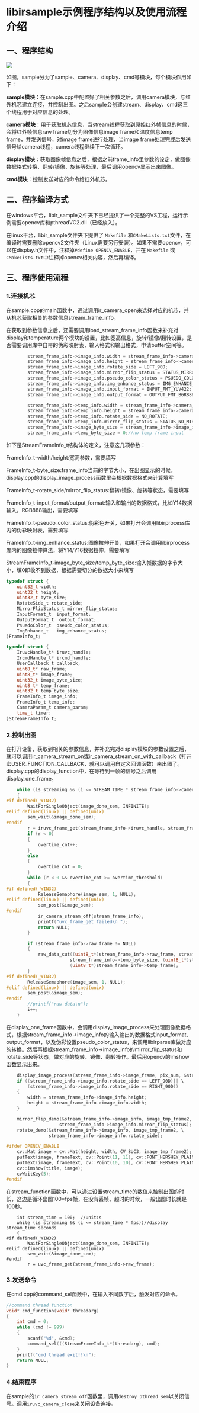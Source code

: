 # libirsample示例程序结构以及使用流程介绍



## 一、程序结构

![](./irsample_structure.png)

如图，sample分为了sample、camera、display、cmd等模块，每个模块作用如下：

**sample模块**：在sample.cpp中配置好了相关参数之后，调用camera模块，与红外机芯建立连接，并控制出图。之后sample会创建stream、display、cmd这三个线程用于对应信息的处理。

**camera模块**：用于获取机芯信息，当stream线程获取到原始红外帧信息的时候，会将红外帧信息raw frame切分为图像信息image frame和温度信息temp frame，并发送信号，对image frame进行处理，当image frame处理完成后发送信号给camera线程，camera线程继续下一次循环。

**display模块**：获取图像帧信息之后，根据之前frame_info里参数的设定，做图像数据格式转换、翻转/镜像、旋转等处理，最后调用opencv显示出来图像。

**cmd模块**：控制发送对应的命令给红外机芯。



## 二、程序编译方式

在windows平台，libir_sample文件夹下已经提供了一个完整的VS工程，运行示例需要opencv库和pthreadVC2.dll（已经放入）。

在linux平台，libir_sample文件夹下提供了 `Makefile` 和`CMakeLists.txt`文件，在编译时需要删除opencv2文件夹（Linux需要另行安装）。如果不需要opencv，可以在display.h文件中，注释掉`#define OPENCV_ENABLE`，并在 `Makefile` 或`CMakeLists.txt`中注释掉opencv相关内容，然后再编译。



## 三、程序使用流程

### 1.连接机芯

在sample.cpp的main函数中，通过调用ir_camera_open来选择对应的机芯，并从机芯获取相关的参数信息stream_frame_info。

在获取到参数信息之后，还需要调用load_stream_frame_info函数来补充对display和temperature两个模块的设置，比如宽高信息，旋转/镜像/翻转设置，是否需要调用库中自带的伪彩映射表，输入格式和输出格式，申请buffer空间等。

```c
        stream_frame_info->image_info.width = stream_frame_info->camera_param.width;
        stream_frame_info->image_info.height = stream_frame_info->camera_param.height / 2;
        stream_frame_info->image_info.rotate_side = LEFT_90D;
        stream_frame_info->image_info.mirror_flip_status = STATUS_MIRROR_FLIP;
        stream_frame_info->image_info.pseudo_color_status = PSUEDO_COLOR_ON;
		stream_frame_info->image_info.img_enhance_status = IMG_ENHANCE_OFF;
        stream_frame_info->image_info.input_format = INPUT_FMT_YUV422; 	//only Y14 or Y16 mode can use enhance and pseudo color
        stream_frame_info->image_info.output_format = OUTPUT_FMT_BGR888; //if display on opencv,please select BGR888

        stream_frame_info->temp_info.width = stream_frame_info->camera_param.width;
        stream_frame_info->temp_info.height = stream_frame_info->camera_param.height / 2;
        stream_frame_info->temp_info.rotate_side = NO_ROTATE;
        stream_frame_info->temp_info.mirror_flip_status = STATUS_NO_MIRROR_FLIP;
        stream_frame_info->image_byte_size = stream_frame_info->image_info.width * stream_frame_info->image_info.height * 2;
        stream_frame_info->temp_byte_size = 0;//no temp frame input
```



如下是StreamFrameInfo_t结构体的定义，注意这几项参数：

FrameInfo_t-width/height:宽高参数，需要填写

FrameInfo_t-byte_size:frame_info当前的字节大小，在出图显示的时候，display.cpp的display_image_process函数里会根据数据格式来计算填写

FrameInfo_t-rotate_side/mirror_flip_status:翻转/镜像、旋转等状态，需要填写

FrameInfo_t-input_format/output_format:输入和输出的数据格式，比如Y14数据输入，RGB888输出，需要填写

FrameInfo_t-pseudo_color_status:伪彩色开关，如果打开会调用libirprocess库内的伪彩映射表，需要填写

FrameInfo_t-img_enhance_status:图像拉伸开关，如果打开会调用libirprocess库内的图像拉伸算法，将Y14/Y16数据拉伸，需要填写

StreamFrameInfo_t-image_byte_size/temp_byte_size:输入帧数据的字节大小，填0即收不到数据，根据需要切分的数据大小来填写

```c
typedef struct {
    uint32_t width;
    uint32_t height;
    uint32_t byte_size;
    RotateSide_t rotate_side;
    MirrorFlipStatus_t mirror_flip_status;
    InputFormat_t  input_format;
    OutputFormat_t  output_format;
    PsuedoColor_t  pseudo_color_status;
    ImgEnhance_t   img_enhance_status;
}FrameInfo_t;

typedef struct {
    IruvcHandle_t* iruvc_handle;
    IrcmdHandle_t* ircmd_handle;
    UserCallback_t callback;
    uint8_t* raw_frame;
    uint8_t* image_frame;
    uint32_t image_byte_size;
    uint8_t* temp_frame;
    uint32_t temp_byte_size;
    FrameInfo_t image_info;
    FrameInfo_t temp_info;
    CameraParam_t camera_param;
    time_t timer;
}StreamFrameInfo_t;
```



### 2.控制出图

在打开设备，获取到相关的参数信息，并补充完对display模块的参数设置之后，就可以调用ir_camera_stream_on或ir_camera_stream_on_with_callback（打开宏USER_FUNCTION_CALLBACK，就可以调用自定义回调函数）来出图了。display.cpp的display_function中，在等待到一帧的信号之后调用display_one_frame。

```c
    while (is_streaming && (i <= STREAM_TIME * stream_frame_info->camera_param.fps))//display stream_time seconds
    {
#if defined(_WIN32)
        WaitForSingleObject(image_done_sem, INFINITE);
#elif defined(linux) || defined(unix)
        sem_wait(&image_done_sem);
#endif
        r = iruvc_frame_get(stream_frame_info->iruvc_handle, stream_frame_info->raw_frame);
        if (r < 0)
        {
            overtime_cnt++;
        }
        else
        {
            overtime_cnt = 0;
        }
        while (r < 0 && overtime_cnt >= overtime_threshold)
        {
#if defined(_WIN32)
            ReleaseSemaphore(image_sem, 1, NULL);
#elif defined(linux) || defined(unix)
            sem_post(&image_sem);
#endif
            ir_camera_stream_off(stream_frame_info);
            printf("uvc_frame_get failed\n ");
            return NULL;
        }

        if (stream_frame_info->raw_frame != NULL)
        {
            raw_data_cut((uint8_t*)stream_frame_info->raw_frame, stream_frame_info->image_byte_size, \
                        stream_frame_info->temp_byte_size, (uint8_t*)stream_frame_info->image_frame, \
                        (uint8_t*)stream_frame_info->temp_frame);
        }
#if defined(_WIN32)
        ReleaseSemaphore(image_sem, 1, NULL);
#elif defined(linux) || defined(unix)
        sem_post(&image_sem);
#endif
        //printf("raw data\n");
        i++;
    }
```



在display_one_frame函数中，会调用display_image_process来处理图像数据格式，根据stream_frame_info->image_info的输入输出的数据格式input_format、output_format，以及伪彩设置pseudo_color_status，来调用libirparse库做对应的转换。然后再根据stream_frame_info->image_info的mirror_flip_status和rotate_side等状态，做对应的旋转、镜像、翻转操作。最后用opencv的imshow函数显示出来。

```c
	display_image_process(stream_frame_info->image_frame, pix_num, &stream_frame_info->image_info);
	if ((stream_frame_info->image_info.rotate_side == LEFT_90D)|| \
		(stream_frame_info->image_info.rotate_side == RIGHT_90D))
	{
		width = stream_frame_info->image_info.height;
		height = stream_frame_info->image_info.width;
	}

	mirror_flip_demo(&stream_frame_info->image_info, image_tmp_frame2, \
					stream_frame_info->image_info.mirror_flip_status);
	rotate_demo(&stream_frame_info->image_info, image_tmp_frame2, \
				stream_frame_info->image_info.rotate_side);

#ifdef OPENCV_ENABLE
	cv::Mat image = cv::Mat(height, width, CV_8UC3, image_tmp_frame2);
	putText(image, frameText, cv::Point(11, 11), cv::FONT_HERSHEY_PLAIN, 1, cv::Scalar::all(0), 1, 8);
	putText(image, frameText, cv::Point(10, 10), cv::FONT_HERSHEY_PLAIN, 1, cv::Scalar::all(255), 1, 8);
	cv::imshow(title, image);
	cvWaitKey(5);
#endif
```



在stream_function函数中，可以通过设置stream_time的数值来控制出图的时长，这边是循环出图100*fps帧，在没有丢帧、超时的时候，一般出图时长就是100秒。

        int stream_time = 100;  //unit:s
        while (is_streaming && (i <= stream_time * fps))//display stream_time seconds
        {
    #if defined(_WIN32)
            WaitForSingleObject(image_done_sem, INFINITE);
    #elif defined(linux) || defined(unix)
            sem_wait(&image_done_sem);
    #endif
            r = uvc_frame_get(stream_frame_info->raw_frame);



### 3.发送命令

在cmd.cpp的command_sel函数中，在输入不同数字后，触发对应的命令。

```c
//command thread function
void* cmd_function(void* threadarg)
{
	int cmd = 0;
	while (cmd != 999)
	{
		scanf("%d", &cmd);
		command_sel(((StreamFrameInfo_t*)threadarg), cmd);
	}
	printf("cmd thread exit!!\n");
	return NULL;
}
```



### 4.结束程序

在sample的`ir_camera_stream_off`函数里，调用`destroy_pthread_sem`以关闭信号。调用`iruvc_camera_close`来关闭设备连接。

